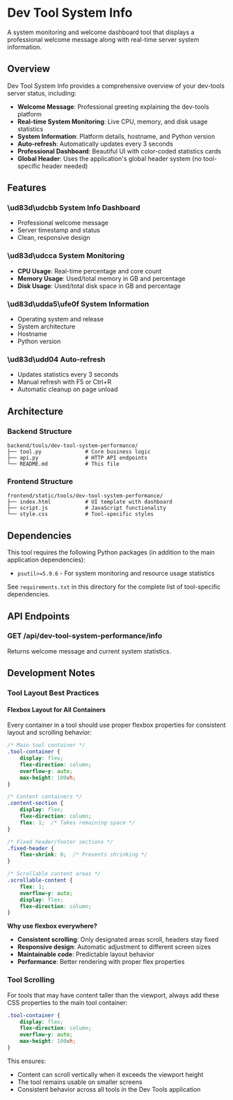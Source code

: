 # Dev Tool System Info

A system monitoring and welcome dashboard tool that displays a professional welcome message along with real-time server system information.

## Overview

Dev Tool System Info provides a comprehensive overview of your dev-tools server status, including:

- **Welcome Message**: Professional greeting explaining the dev-tools platform
- **Real-time System Monitoring**: Live CPU, memory, and disk usage statistics
- **System Information**: Platform details, hostname, and Python version
- **Auto-refresh**: Automatically updates every 3 seconds
- **Professional Dashboard**: Beautiful UI with color-coded statistics cards
- **Global Header**: Uses the application's global header system (no tool-specific header needed)

## Features

### \ud83d\udcbb System Info Dashboard
- Professional welcome message
- Server timestamp and status
- Clean, responsive design

### \ud83d\udcca System Monitoring
- **CPU Usage**: Real-time percentage and core count
- **Memory Usage**: Used/total memory in GB and percentage
- **Disk Usage**: Used/total disk space in GB and percentage

### \ud83d\udda5\ufe0f System Information
- Operating system and release
- System architecture
- Hostname
- Python version

### \ud83d\udd04 Auto-refresh
- Updates statistics every 3 seconds
- Manual refresh with F5 or Ctrl+R
- Automatic cleanup on page unload

## Architecture

### Backend Structure
```
backend/tools/dev-tool-system-performance/
├── tool.py              # Core business logic
├── api.py               # HTTP API endpoints
└── README.md            # This file
```

### Frontend Structure
```
frontend/static/tools/dev-tool-system-performance/
├── index.html           # UI template with dashboard
├── script.js            # JavaScript functionality
└── style.css            # Tool-specific styles
```

## Dependencies

This tool requires the following Python packages (in addition to the main application dependencies):

- `psutil>=5.9.6` - For system monitoring and resource usage statistics

See `requirements.txt` in this directory for the complete list of tool-specific dependencies.

## API Endpoints

### GET /api/dev-tool-system-performance/info
Returns welcome message and current system statistics.

## Development Notes

### Tool Layout Best Practices

#### Flexbox Layout for All Containers
Every container in a tool should use proper flexbox properties for consistent layout and scrolling behavior:

```css
/* Main tool container */
.tool-container {
    display: flex;
    flex-direction: column;
    overflow-y: auto;
    max-height: 100vh;
}

/* Content containers */
.content-section {
    display: flex;
    flex-direction: column;
    flex: 1;  /* Takes remaining space */
}

/* Fixed header/footer sections */
.fixed-header {
    flex-shrink: 0;  /* Prevents shrinking */
}

/* Scrollable content areas */
.scrollable-content {
    flex: 1;
    overflow-y: auto;
    display: flex;
    flex-direction: column;
}
```

**Why use flexbox everywhere?**
- **Consistent scrolling**: Only designated areas scroll, headers stay fixed
- **Responsive design**: Automatic adjustment to different screen sizes
- **Maintainable code**: Predictable layout behavior
- **Performance**: Better rendering with proper flex properties

### Tool Scrolling
For tools that may have content taller than the viewport, always add these CSS properties to the main tool container:

```css
.tool-container {
    display: flex;
    flex-direction: column;
    overflow-y: auto;
    max-height: 100vh;
}
```

This ensures:
- Content can scroll vertically when it exceeds the viewport height
- The tool remains usable on smaller screens
- Consistent behavior across all tools in the Dev Tools application
